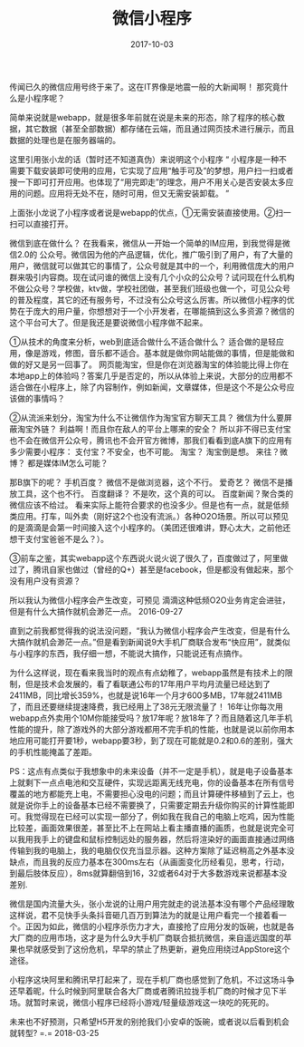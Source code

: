 ﻿---
title: 微信小程序
date: 2017-10-03
categories: 随笔
tags:
- 小程序
---


传闻已久的微信应用号终于来了。这在IT界像是地震一般的大新闻啊！
    那究竟什么是小程序呢？

<!---begin--->


简单来说就是webapp，就是很多年前就在说是未来的形态，除了程序的核心数据，其它数据（甚至全部数据）都存储在云端，而且通过网页技术进行展示，而且数据的处理也是在服务器端的。 
     
这里引用张小龙的话（暂时还不知道真伪）来说明这个小程序 “ 小程序是一种不需要下载安装即可使用的应用，它实现了应用“触手可及”的梦想，用户扫一扫或者搜一下即可打开应用。也体现了“用完即走”的理念，用户不用关心是否安装太多应用的问题。应用将无处不在，随时可用，但又无需安装卸载。 ”

上面张小龙说了小程序或者说是webapp的优点，①无需安装直接使用。②扫一扫可以直接打开。

微信到底在做什么？ 在我看来，微信从一开始一个简单的IM应用，到我觉得是微信2.0的 公众号。微信因为他的产品逻辑，优化，推广吸引到了用户，有了大量的用户，微信就可以做其它的事情了，公众号就是其中的一个，利用微信庞大的用户群来吸引内容商。现在试问谁的微信上没有几个小众的公众号？试问现在什么机构不做公众号？学校做，ktv做，学校社团做，甚至我们班级也做一个，可见公众号的普及程度，其它的还有服务号，不过没有公众号这么厉害。所以微信小程序的优势在于庞大的用户量，你想想对于一个小开发者，在哪能搞到这么多资源？微信的这个平台可大了。但是我还是要说微信小程序做不起来。


①从技术的角度来分析，web到底适合做什么不适合做什么？ 适合做的是轻应用，像是游戏，修图，音乐都不适合。基本就是做你网站能做的事情，但是能做和做的好又是另一回事了。 网页能淘宝，但是你在浏览器淘宝的体验能比得上你在 本地app上的体验吗？答案几乎是否定的，所以从体验上来说，大部分的应用都不适合做在小程序上，除了内容制作，例如新闻，文章媒体，但是这个不是公众号应该做的事情吗？
    
    
②从流派来划分，淘宝为什么不让微信作为淘宝官方聊天工具？ 微信为什么要屏蔽淘宝外链？ 利益啊！而且你在敌人的平台上哪来的安全？ 所以非不得已支付宝也不会在微信开公众号，腾讯也不会开官方微博，那我们看看到底A旗下的应用有多少需要小程序： 支付宝？不安全，也不可能。     淘宝？ 淘宝倒是想。     来往？微博？ 都是媒体IM怎么可能？ 

那B旗下的呢？     手机百度？ 微信不是做浏览器，这个不行。     爱奇艺？ 微信不是播放工具，这个也不行。     百度翻译？  不是吹，这个真的可以。     百度新闻？聚合类的微信应该不给过。    看来实际上能符合要求的也没多少。但是也有一点，就是低频类应用。打车，叫外卖（刚好这2个也没有流派。）各种O2O场景。所以可以预见的是滴滴是会第一时间接入这个小程序的。（美团还很难讲，野心太大，之前他还想干支付宝爸爸不是么？）。


③前车之鉴，其实webapp这个东西说火说火说了很久了，百度做过了，阿里做过了，腾讯自家也做过（曾经的Q+）甚至是facebook，但是都没有做起来，那个没有用户没有资源？


所以我认为微信小程序会产生改变，可预见 滴滴这种低频O2O业务肯定会进驻，但是有什么大搞作就机会渺茫一点。
   2016-09-27
   
   直到之前我都觉得我的说法没问题，“我认为微信小程序会产生改变，但是有什么大搞作就机会渺茫一点。”但是看到新闻说9大手机厂商联合发布“快应用”，就类似与小程序的东西，我仔细一想，不能说大搞作，只能说还有点搞作。
   
   为什么这样说，现在看来我当时的观点有点幼稚了，webapp虽然是有技术上的限制，但是技术会发展的，看了看联通公布的17年用户平均月流量已经达到了2411MB，同比增长359%，也就是说16年一个月才600多MB，17年就2411MB了，而且还要继续提速降费，我已经用上了38元无限流量了！ 16年让你每次用webapp点外卖用个10M你能接受吗？放17年呢？放18年了？而且随着这几年手机性能的提升，除了游戏外的大部分游戏都用不完手机的性能，也就是说以前你用本地应用可能打开要1秒，webapp要3秒，到了现在可能就是0.2和0.6的差别，强大的手机性能掩盖了差距。
   
   PS：这点有点类似于我想象中的未来设备（并不一定是手机），就是电子设备基本上就剩下一点点电池和交互硬件，实现远距离无线充电，你的设备基本在所有信号覆盖的地方都能充上电，不需要担心没电的问题；而且计算硬件移植到了云上，也就是说你手上的设备基本已经不需要换了，只需要定期去升级你购买的计算性能即可。我觉得现在已经可以实现一部分了，例如我在我自己的电脑上吃鸡，因为性能比较差，画面效果很差，甚至比不上在网站上看主播直播的画质，也就是说完全可以我用我手上的键盘和鼠标控制远处的服务器，然后将渲染好的画面直接通过网络传输到我的电脑上，我的电脑仅仅充当显示器。这种方案除了延迟稍高之外基本没缺点，而且我的反应力基本在300ms左右（从画面变化历经看见，思考，行动，到最后肢体反应），8ms就算翻倍到16，32或者64对于大多数游戏来说都基本没差别.
   
   微信是国内流量大头，张小龙说的让用户用完就走的说法基本没有哪个产品经理敢这样说，君不见快手头条抖音砸几百万到算法为的就是让用户看完一个接着看一个。正因为如此，微信的小程序杀伤力才大，直接抢了应用分发的饭碗，也就是各大厂商的应用市场，这才是为什么9大手机厂商联合抵抗微信，来自遥远国度的苹果也早就感受到了这份危机，早早的禁止了热更新，避免应用绕过AppStore这个途径。
   
   小程序这块阿里和腾讯早打起来了，现在手机厂商也感觉到了危机，不过这场斗争还早着昵，什么时候到阿里联合各大厂商或者腾讯拉拢手机厂商的时候才见下半场。就暂时来说，微信小程序已经将小游戏/轻量级游戏这一块吃的死死的。
   
   未来也不好预测，只希望H5开发的别抢我们小安卓的饭碗，或者说以后看到机会就转型? =.=
   2018-03-25
   
   
   
   



